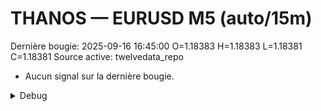 # THANOS — EURUSD M5 (auto/15m)
Dernière bougie: 2025-09-16 16:45:00  O=1.18383  H=1.18383  L=1.18381  C=1.18381
Source active: twelvedata_repo

- Aucun signal sur la dernière bougie.

<details><summary>Debug</summary>

- TD_API_KEY manquant.

</details>